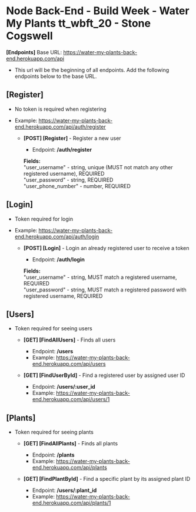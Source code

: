 # Node Back-End - Build Week - Water My Plants tt_wbft_20 - Stone Cogswell

**[Endpoints]** Base URL: https://water-my-plants-back-end.herokuapp.com/api

- This url will be the beginning of all endpoints. Add the following endpoints below to the base URL.

## [Register]

- No token is required when registering
- Example: https://water-my-plants-back-end.herokuapp.com/api/auth/register

  - **[POST] [Register]** - Register a new user </br>

    - Endpoint: **/auth/register**

    **Fields:** </br>
    "user_username" - string, unique (MUST not match any other registered username), REQUIRED </br>
    "user_password" - string, REQUIRED </br>
    "user_phone_number" - number, REQUIRED </br>

## [Login]

- Token required for login
- Example: https://water-my-plants-back-end.herokuapp.com/api/auth/login

  - **[POST] [Login]** - Login an already registered user to receive a token </br>

    - Endpoint: **/auth/login**

    **Fields:** </br>
    "user_username" - string, MUST match a registered username, REQUIRED </br>
    "user_password" - string, MUST match a registered password with registered username, REQUIRED </br>

## [Users]

- Token required for seeing users

  - **[GET] [FindAllUsers]** - Finds all users </br>

    - Endpoint: **/users**
    - Example: https://water-my-plants-back-end.herokuapp.com/api/users

  - **[GET] [FindUserById]** - Find a registered user by assigned user ID </br>
    - Endpoint: **/users/:user_id**
    - Example: https://water-my-plants-back-end.herokuapp.com/api/users/1

## [Plants]

- Token required for seeing plants

  - **[GET] [FindAllPlants]** - Finds all plants </br>

    - Endpoint: **/plants**
    - Example: https://water-my-plants-back-end.herokuapp.com/api/plants

  - **[GET] [FindPlantById]** - Find a specific plant by its assigned plant ID </br>
    - Endpoint: **/users/:plant_id**
    - Example: https://water-my-plants-back-end.herokuapp.com/api/plants/1
